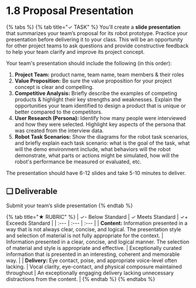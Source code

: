 # 1.8 Proposal Presentation

{% tabs %}
{% tab title="✓ TASK" %}
You'll create a **slide presentation** that summarizes your team’s proposal for its robot prototype. Practice your presentation before delivering it to your class. This will be an opportunity for other project teams to ask questions and provide constructive feedback to help your team clarify and improve its project concept.

Your team's presentation should include the following \(in this order\):

1. **Project Team:** product name, team name, team members & their roles
2. **Value Proposition:** Be sure the value proposition for your project concept is clear and compelling.
3. **Competitive Analysis:** Briefly describe the examples of competing products & highlight their key strengths and weaknesses. Explain the opportunities your team identified to design a product that is unique or better compared to the competitors.
4. **User Research \(Persona\):** Identify how many people were interviewed and how they were selected. Highlight key aspects of the persona that was created from the interview data.
5. **Robot Task Scenarios:** Show the diagrams for the robot task scenarios, and briefly explain each task scenario:  what is the goal of the task, what will the demo environment include, what behaviors will the robot demonstrate, what parts or actions might be simulated, how will the robot's performance be measured or evaluated, etc.

The presentation should have 6-12 slides and take 5-10 minutes to deliver.

## **❏ Deliverable**

Submit your team’s slide presentation
{% endtab %}

{% tab title="★ RUBRIC" %}
| ✓- Below Standard | ✓ Meets Standard | ✓+ Exceeds Standard |
| :--- | :--- | :--- |
| **Content:** Information presented in a way that is not always clear, concise, and logical. The presentation style and selection of material is not fully appropriate for the context. | Information presented in a clear, concise, and logical manner. The selection of material and style is appropriate and effective. | Exceptionally curated information that is presented in an interesting, coherent and memorable way. |
| **Delivery:** Eye contact, poise, and appropriate voice-level often lacking. | Vocal clarity, eye-contact, and physical composure maintained throughout | An exceptionally engaging delivery lacking unnecessary distractions from the content. |
{% endtab %}
{% endtabs %}

